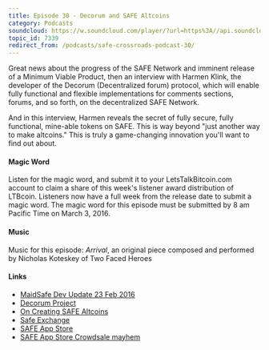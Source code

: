 ```yaml
---
title: Episode 30 - Decorum and SAFE Altcoins
category: Podcasts
soundcloud: https://w.soundcloud.com/player/?url=https%3A//api.soundcloud.com/tracks/248793331
topic_id: 7339
redirect_from: /podcasts/safe-crossroads-podcast-30/
---
```


Great news about the progress of the SAFE Network and imminent release of a Minimum Viable Product, then an interview with Harmen Klink, the developer of the Decorum (Decentralized forum) protocol, which will enable fully functional and flexible implementations for comments sections, forums, and so forth, on the decentralized SAFE Network.

<!-- more -->

And in this interview, Harmen reveals the secret of fully secure, fully functional, mine-able tokens on SAFE. This is way beyond "just another way to make altcoins." This is truly a game-changing innovation you'll want to find out about.

#### Magic Word

Listen for the magic word, and submit it to your LetsTalkBitcoin.com account to claim a share of this week's listener award distribution of LTBcoin. Listeners now have a full week from the release date to submit a magic word. The magic word for this episode must be submitted by 8 am Pacific Time on March 3, 2016.

#### Music

Music for this episode: *Arrival*, an original piece composed and performed by Nicholas Koteskey of Two Faced Heroes

#### Links

- [MaidSafe Dev Update 23 Feb 2016](https://safenetforum.org/t/maidsafe-dev-update-23rd-february-2016/7302)
- [Decorum Project](https://safenetforum.org/t/introducing-project-decorum/6119)
- [On Creating SAFE Altcoins](https://safenetforum.org/t/on-creating-safe-alt-coins/7192)
- [Safe Exchange](http://safex.io/)
- [SAFE App Store](http://safeappstore.io/)
- [SAFE App Store Crowdsale mayhem](https://safenetforum.org/t/officially-safe-app-store-crowdsale/7081)
